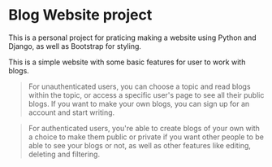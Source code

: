 # Blog Website project
This is a personal project for praticing making a website using Python and Django, as well as Bootstrap for styling.

This is a simple website with some basic features for user to work with blogs.
> For unauthenticated users, you can choose a topic and read blogs within the topic, or access a specific user's page to see all their public blogs.
> If you want to make your own blogs, you can sign up for an account and start writing.

> For authenticated users, you're able to create blogs of your own with a choice to make them public or private if you want other people
> to be able to see your blogs or not, as well as other features like editing, deleting and filtering.